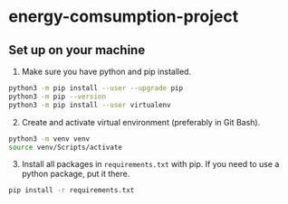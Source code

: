 # energy-comsumption-project


## Set up on your machine
1. Make sure you have python and pip installed.
```bash
python3 -m pip install --user --upgrade pip
python3 -m pip --version
python3 -m pip install --user virtualenv
```
2. Create and activate virtual environment (preferably in Git Bash).
```bash
python3 -m venv venv
source venv/Scripts/activate
```
3. Install all packages in ```requirements.txt``` with pip. If you need to use a python package, put it there.
```bash
pip install -r requirements.txt
```
